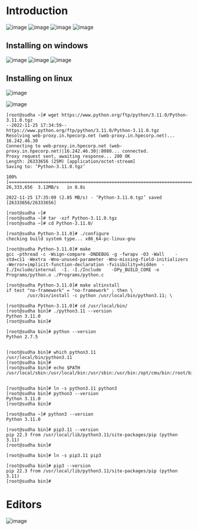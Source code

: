 Introduction
================

![image](https://user-images.githubusercontent.com/53966749/203980533-c2730fca-9860-4098-ba03-9080c41c46f7.png)
![image](https://user-images.githubusercontent.com/53966749/203980881-570ccc6b-b0dd-429f-9685-4ad460b49a1e.png)
![image](https://user-images.githubusercontent.com/53966749/203980956-f9a1b437-179a-4806-be10-6024e58c358f.png)
![image](https://user-images.githubusercontent.com/53966749/203981068-59db224a-0fd3-49a1-acac-42c2903c11b7.png)


Installing on windows
---------------------
![image](https://user-images.githubusercontent.com/53966749/203981607-035d5276-4e9c-4de4-b2e4-1fca98e11503.png)
![image](https://user-images.githubusercontent.com/53966749/203981684-543951a4-509c-405d-b369-75750bd9ab82.png)
![image](https://user-images.githubusercontent.com/53966749/203981851-af178b42-61e7-4edd-8c58-9db36fadd49b.png)


Installing on linux
-------------------
![image](https://user-images.githubusercontent.com/53966749/203982857-bcae738b-d874-4dd3-8603-b736cc68331c.png)

![image](https://user-images.githubusercontent.com/53966749/203982081-01a04b13-9648-4c7d-9328-b10b318e4059.png)

```
[root@sudha ~]# wget https://www.python.org/ftp/python/3.11.0/Python-3.11.0.tgz
--2022-11-25 17:34:59--  https://www.python.org/ftp/python/3.11.0/Python-3.11.0.tgz
Resolving web-proxy.in.hpecorp.net (web-proxy.in.hpecorp.net)... 16.242.46.30
Connecting to web-proxy.in.hpecorp.net (web-proxy.in.hpecorp.net)|16.242.46.30|:8080... connected.
Proxy request sent, awaiting response... 200 OK
Length: 26333656 (25M) [application/octet-stream]
Saving to: ‘Python-3.11.0.tgz’

100%[==============================================================================================================================================================>] 26,333,656  3.12MB/s   in 8.8s

2022-11-25 17:35:09 (2.85 MB/s) - ‘Python-3.11.0.tgz’ saved [26333656/26333656]

[root@sudha ~]#
[root@sudha ~]# tar -xzf Python-3.11.0.tgz
[root@sudha ~]# cd Python-3.11.0/

[root@sudha Python-3.11.0]# ./configure
checking build system type... x86_64-pc-linux-gnu

[root@sudha Python-3.11.0]# make
gcc -pthread -c -Wsign-compare -DNDEBUG -g -fwrapv -O3 -Wall    -std=c11 -Wextra -Wno-unused-parameter -Wno-missing-field-initializers -Werror=implicit-function-declaration -fvisibility=hidden  -I./Include/internal  -I. -I./Include    -DPy_BUILD_CORE -o Programs/python.o ./Programs/python.c

[root@sudha Python-3.11.0]# make altinstall
if test "no-framework" = "no-framework" ; then \
        /usr/bin/install -c python /usr/local/bin/python3.11; \

[root@sudha Python-3.11.0]# cd /usr/local/bin/
[root@sudha bin]# ./python3.11 --version
Python 3.11.0
[root@sudha bin]#

[root@sudha bin]# python --version
Python 2.7.5


[root@sudha bin]# which python3.11
/usr/local/bin/python3.11
[root@sudha bin]#
[root@sudha bin]# echo $PATH
/usr/local/sbin:/usr/local/bin:/usr/sbin:/usr/bin:/opt/cmu/bin:/root/bin


[root@sudha bin]# ln -s python3.11 python3
[root@sudha bin]# python3 --version
Python 3.11.0
[root@sudha bin]#

[root@sudha ~]# python3 --version
Python 3.11.0

[root@sudha bin]# pip3.11 --version
pip 22.3 from /usr/local/lib/python3.11/site-packages/pip (python 3.11)
[root@sudha bin]#

[root@sudha bin]# ln -s pip3.11 pip3

[root@sudha bin]# pip3 --version
pip 22.3 from /usr/local/lib/python3.11/site-packages/pip (python 3.11)
[root@sudha bin]#

```

Editors
========

![image](https://user-images.githubusercontent.com/53966749/203985564-a4283360-f97b-4227-99fb-3a427016c580.png)

